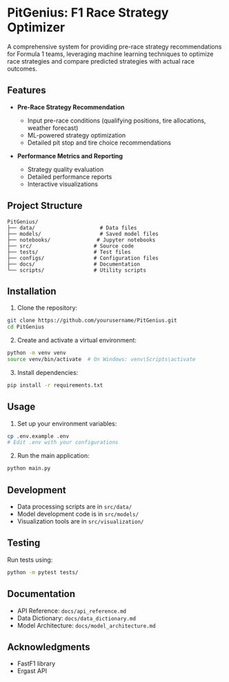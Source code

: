 # PitGenius: F1 Race Strategy Optimizer

A comprehensive system for providing pre-race strategy recommendations for Formula 1 teams, leveraging machine learning techniques to optimize race strategies and compare predicted strategies with actual race outcomes.

## Features

- **Pre-Race Strategy Recommendation**
  - Input pre-race conditions (qualifying positions, tire allocations, weather forecast)
  - ML-powered strategy optimization
  - Detailed pit stop and tire choice recommendations

- **Performance Metrics and Reporting**
  - Strategy quality evaluation
  - Detailed performance reports
  - Interactive visualizations

## Project Structure

```
PitGenius/
├── data/                     # Data files
├── models/                   # Saved model files
├── notebooks/               # Jupyter notebooks
├── src/                    # Source code
├── tests/                  # Test files
├── configs/                # Configuration files
├── docs/                   # Documentation
└── scripts/                # Utility scripts
```

## Installation

1. Clone the repository:
```bash
git clone https://github.com/yourusername/PitGenius.git
cd PitGenius
```

2. Create and activate a virtual environment:
```bash
python -m venv venv
source venv/bin/activate  # On Windows: venv\Scripts\activate
```

3. Install dependencies:
```bash
pip install -r requirements.txt
```

## Usage

1. Set up your environment variables:
```bash
cp .env.example .env
# Edit .env with your configurations
```

2. Run the main application:
```bash
python main.py
```

## Development

- Data processing scripts are in `src/data/`
- Model development code is in `src/models/`
- Visualization tools are in `src/visualization/`

## Testing

Run tests using:
```bash
python -m pytest tests/
```

## Documentation

- API Reference: `docs/api_reference.md`
- Data Dictionary: `docs/data_dictionary.md`
- Model Architecture: `docs/model_architecture.md`

## Acknowledgments

- FastF1 library
- Ergast API
